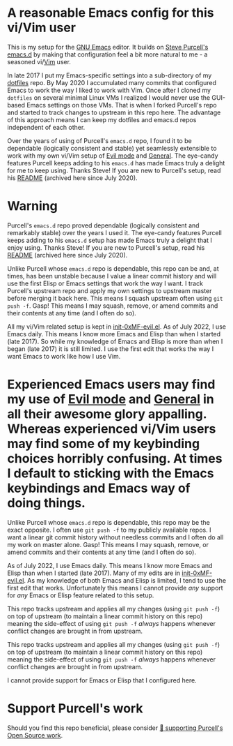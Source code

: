 # A reasonable Emacs config for this vi/Vim user

This is my setup for the [GNU Emacs](https://www.gnu.org/software/emacs/) editor.
It builds on [Steve Purcell's emacs.d](https://github.com/purcell/emacs.d) by making that configuration feel a bit more natural to me - a seasoned vi/[Vim](https://www.vim.org) user.

In late 2017 I put my Emacs-specific settings into a sub-directory of my [dotfiles](https://github.com/0xMF/dotfiles) repo.
By May 2020 I accumulated many commits that configured Emacs to work the way I liked to work with Vim.
Once after I cloned my `dotfiles` on several minimal Linux VMs I realized I would never use the GUI-based Emacs settings on those VMs.
That is when I forked Purcell's repo and started to track changes to upstream in this repo here.
The advantage of this approach means I can keep my dotfiles and emacs.d repos independent of each other.

Over the years of using of Purcell's `emacs.d` repo, I found it to be dependable (logically consistent and stable) yet seamlessly extensible to work with my own vi/Vim setup of [Evil mode](https://github.com/emacs-evil/evil) and [General](https://github.com/noctuid/general.el).
The eye-candy features Purcell keeps adding to his `emacs.d` has made Emacs truly a delight for me to keep using.
Thanks Steve!
If you are new to Purcell's setup, read his [README](README_Purcell.md) (archived here since July 2020).

# Warning
Purcell's `emacs.d` repo proved dependable (logically consistent and remarkably stable) over
the years I used it. The eye-candy features Purcell keeps adding to his `emacs.d` setup has made
Emacs truly a delight that I enjoy using. Thanks Steve! If you are new to Purcell's setup, read his
[README](README_Purcell.md) (archived here since July 2020).

Unlike Purcell whose `emacs.d` repo is dependable, this repo can be and, at times, has been unstable because I value a linear commit history and will use the first Elisp or Emacs settings that work the way I want.
I track Purcell's upstream repo and apply my own settings to upstream master before merging it back here.
This means I squash upstream often using `git push -f`.
Gasp!
This means I may squash, remove, or amend commits and their contents at any time (and I often do so).

All my vi/Vim related setup is kept in [init-0xMF-evil.el](lisp/init-0xMF-evil.el).
As of July 2022, I use Emacs daily.
This means I know more Emacs and Elisp than when I started (late 2017).
So while my knowledge of Emacs and Elisp is more than when I began (late 2017) it is still limited.
I use the first edit that works the way I want Emacs to work like how I use Vim.

Experienced Emacs users may find my use of [Evil mode](https://github.com/emacs-evil/evil) and [General](https://github.com/noctuid/general.el) in all their awesome glory appalling.
Whereas experienced vi/Vim users may find some of my keybinding choices horribly confusing.
At times I default to sticking with the Emacs keybindings and Emacs way of doing things.
=======
Unlike Purcell whose `emacs.d` repo is dependable, this repo may be the exact opposite. I often use `git push -f` to my publicly available repos. I want a linear git commit history without needless commits and I often do all my work on master alone. Gasp! This means I may squash, remove, or amend commits and their contents at any time (and I often do so).

As of July 2022, I use Emacs daily. This means I know more Emacs and Elisp than when I started (late 2017). Many of my edits are in [init-0xMF-evil.el](lisp/init-0xMF-evil.el). As my knowledge of both Emacs and Elisp is limited, I tend to use the first edit that works. Unfortunately this means I cannot provide *any* support for *any* Emacs or Elisp feature related to this setup.

This repo tracks upstream and applies all my changes (using `git push -f`) on top of upstream (to maintain a linear commit history on this repo) meaning the side-effect of using `git push -f` *always* happens whenever conflict changes are brought in from upstream.

This repo tracks upstream and applies all my changes (using `git push -f`) on top of upstream (to maintain a linear commit history on this repo) meaning the side-effect of using `git push -f` *always* happens whenever conflict changes are brought in from upstream.

I cannot provide support for Emacs or Elisp that I configured here.

# Support Purcell's work

Should you find this repo beneficial, please consider [💝 supporting Purcell's Open Source work](https://www.patreon.com/sanityinc).
